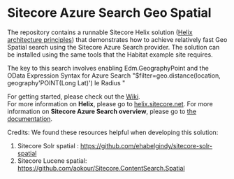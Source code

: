 # Sitecore Azure Search Geo Spatial 

The repository contains a runnable Sitecore Helix solution ([Helix architecture principles](http://helix.sitecore.net)) that demonstrates how to achieve relatively fast Geo Spatial search using the Sitecore Azure Search provider. The solution can be installed using the same tools that the Habitat example site requires. 

The key to this search involves enabling Edm.GeographyPoint and the OData Expression Syntax for Azure Search "$filter=geo.distance(location, geography'POINT(Long Lat)') le Radius "

For getting started, please check out the [Wiki](../../wiki).  
For more information on **Helix**, please go to [helix.sitecore.net](http://helix.sitecore.net).
For more information on **Sitecore Azure Search overview**, please go to [the documentation](https://doc.sitecore.net/sitecore_experience_platform/setting_up_and_maintaining/search_and_indexing/sitecore_azure_search_overview).

Credits: 
We found these resources helpful when developing this solution: 
1) Sitecore Solr spatial : https://github.com/ehabelgindy/sitecore-solr-spatial
2) Sitecore Lucene spatial: https://github.com/aokour/Sitecore.ContentSearch.Spatial

